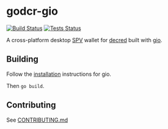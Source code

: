 # godcr-gio

[![Build Status](https://github.com/raedahgroup/godcr-gio/workflows/Build/badge.svg)](https://github.com/raedahgroup/godcr-gio/actions)
[![Tests Status](https://github.com/raedahgroup/godcr-gio/workflows/Tests/badge.svg)](https://github.com/raedahgroup/godcr-gio/actions)

A cross-platform desktop [SPV](https://docs.decred.org/wallets/spv/) wallet for [decred](https://decred.org/) built with [gio](https://gioui.org/).

## Building

Follow the [installation](https://gioui.org/doc/install) instructions for gio.

Then `go build`.

## Contributing

<!-- TODO: Replace with master link -->

See [CONTRIBUTING.md](https://github.com/raedahgroup/godcr-gio/blob/master/.github/CONTRIBUTING.md)

